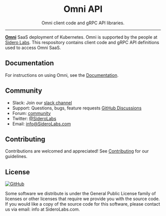 <!-- markdownlint-disable MD041 -->

<p align="center">
  <h1 align="center">Omni API</h1>
  <p align="center">Omni client code and gRPC API libraries.</p>
</p>

---

[**Omni**](https://www.siderolabs.com/platform/saas-for-kubernetes/) SaaS deployment of Kubernetes.
Omni is supported by the people at [Sidero Labs](https://www.SideroLabs.com/).
This respository contains client code and gRPC API definitions used to access Omni SaaS.

## Documentation

For instructions on using Omni, see the [Documentation](https://omni.siderolabs.com/).

## Community

- Slack: Join our [slack channel](https://slack.dev.talos-systems.io)
- Support: Questions, bugs, feature requests [GitHub Discussions](https://github.com/talos-systems/talos/discussions)
- Forum: [community](https://groups.google.com/a/SideroLabs.com/forum/#!forum/community)
- Twitter: [@SideroLabs](https://twitter.com/SideroLabs)
- Email: [info@SideroLabs.com](mailto:info@SideroLabs.com)

## Contributing

Contributions are welcomed and appreciated!
See [Contributing](CONTRIBUTING.md) for our guidelines.

## License

<a href="https://github.com/siderolabs/omni/client/blob/main/LICENSE">
  <img alt="GitHub" src="https://img.shields.io/github/license/siderolabs/omni/client?style=flat-square">
</a>

Some software we distribute is under the General Public License family
of licenses or other licenses that require we provide you with the
source code.
If you would like a copy of the source code for this
software, please contact us via email: info at SideroLabs.com.
